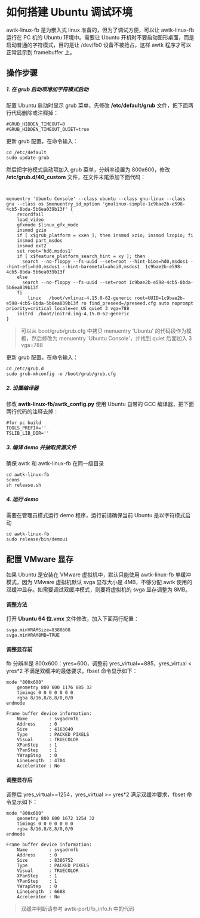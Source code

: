 # 如何搭建 Ubuntu 调试环境

awtk-linux-fb 是为嵌入式 linux 准备的，但为了调试方便，可以让 awtk-linux-fb 运行在 PC 机的 Ubuntu 环境中。需要让 Ubuntu 开机时不要启动图形桌面，而是启动普通的字符模式，目的是让 /dev/fb0 设备不被抢占，这样 awtk 程序才可以正常显示到 framebuffer 上。

## 操作步骤

##### 1. 在 grub 启动项增加字符模式启动

配置 Ubuntu 启动时显示 grub 菜单，先修改 **/etc/default/grub** 文件，把下面两行代码删除或注释掉：

```
#GRUB_HIDDEN_TIMEOUT=0
#GRUB_HIDDEN_TIMEOUT_QUIET=true
```

更新 grub 配置，在命令输入：

```
cd /etc/default
sudo update-grub
```

然后把字符模式启动项加入 grub 菜单，分辨率设置为 800x600，修改 **/etc/grub.d/40_custom** 文件，在文件末尾添加下面代码：

```


menuentry 'Ubuntu Console' --class ubuntu --class gnu-linux --class gnu --class os $menuentry_id_option 'gnulinux-simple-1c9bae2b-e598-4cb5-8bda-5b6ea039b13f' {
	recordfail
	load_video
	gfxmode $linux_gfx_mode
	insmod gzio
	if [ x$grub_platform = xxen ]; then insmod xzio; insmod lzopio; fi
	insmod part_msdos
	insmod ext2
	set root='hd0,msdos1'
	if [ x$feature_platform_search_hint = xy ]; then
	  search --no-floppy --fs-uuid --set=root --hint-bios=hd0,msdos1 --hint-efi=hd0,msdos1 --hint-baremetal=ahci0,msdos1  1c9bae2b-e598-4cb5-8bda-5b6ea039b13f
	else
	  search --no-floppy --fs-uuid --set=root 1c9bae2b-e598-4cb5-8bda-5b6ea039b13f
	fi
        linux	/boot/vmlinuz-4.15.0-62-generic root=UUID=1c9bae2b-e598-4cb5-8bda-5b6ea039b13f ro find_preseed=/preseed.cfg auto noprompt priority=critical locale=en_US quiet 3 vga=788
	initrd	/boot/initrd.img-4.15.0-62-generic
}
```

> 可以从 boot/grub/grub.cfg 中拷贝 menuentry 'Ubuntu' 的代码段作为模板，然后修改为 menuentry 'Ubuntu Console'，并找到 quiet 后面加入 3 vga=788

更新 grub 配置，在命令输入：

```
cd /etc/grub.d
sudo grub-mkconfig -o /boot/grub/grub.cfg
```

##### 2. 设置编译器

修改 **awtk-linux-fb/awtk_config.py** 使用 Ubuntu 自带的 GCC 编译器，把下面两行代码的注释去掉：

```
#for pc build
TOOLS_PREFIX=''
TSLIB_LIB_DIR=''
```

##### 3. 编译 demo 并抽取资源文件

确保 awtk 和 awtk-linux-fb 在同一级目录

```
cd awtk-linux-fb
scons
sh release.sh
```

##### 4. 运行 demo

需要在管理员模式运行 demo 程序，运行前请确保当前 Ubuntu 是以字符模式启动

```
cd awtk-linux-fb
sudo release/bin/demoui
```

## 配置 VMware 显存

如果 Ubuntu 是安装在 VMware 虚拟机中，默认只能使用 awtk-linux-fb 单缓冲模式，因为 VMware 虚拟机默认 svga 显存大小是 4MB，不够分配 awtk 使用的双缓冲显存。如需要调试双缓冲模式，则要将虚拟机的 svga 显存调整为 8MB。

#### 调整方法

打开 **Ubuntu 64 位.vmx** 文件修改，加入下面两行配置：

```
svga.minVRAMSize=8388608
svga.minVRAM8MB=TRUE
```

#### 调整显存前

fb 分辨率是 800x600：yres=600，调整前 yres_virtual==885，yres_virtual < yres*2 不满足双缓冲的最低要求，fbset 命令显示如下：

```
mode "800x600"
    geometry 800 600 1176 885 32
    timings 0 0 0 0 0 0 0
    rgba 8/16,8/8,8/0,0/0
endmode

Frame buffer device information:
    Name        : svgadrmfb
    Address     : 0
    Size        : 4163040
    Type        : PACKED PIXELS
    Visual      : TRUECOLOR
    XPanStep    : 1
    YPanStep    : 1
    YWrapStep   : 0
    LineLength  : 4704
    Accelerator : No
```

#### 调整显存后

调整后 yres_virtual==1254，yres_virtual >= yres*2 满足双缓冲要求，fbset 命令显示如下：

```
mode "800x600"
    geometry 800 600 1672 1254 32
    timings 0 0 0 0 0 0 0
    rgba 8/16,8/8,8/0,0/0
endmode

Frame buffer device information:
    Name        : svgadrmfb
    Address     : 0
    Size        : 8386752
    Type        : PACKED PIXELS
    Visual      : TRUECOLOR
    XPanStep    : 1
    YPanStep    : 1
    YWrapStep   : 0
    LineLength  : 6688
    Accelerator : No
```

> 双缓冲判断请参考 awtk-port/fb_info.h 中的代码